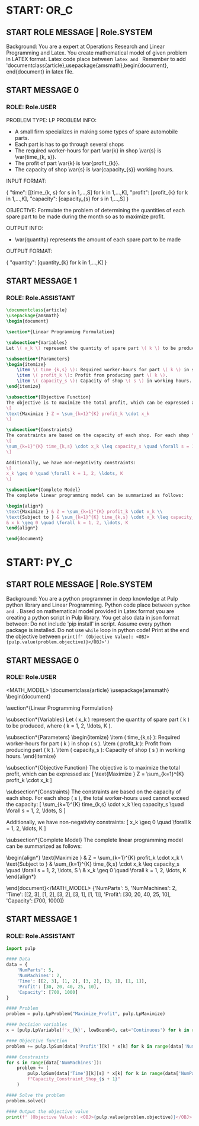# START: OR_C 
## START ROLE MESSAGE | Role.SYSTEM 
Background: You are a expert at Operations Research and Linear Programming and Latex. You create mathematical model of given problem in LATEX format. Latex code place between ```latex and ``` Remember to add 'documentclass{article},usepackage{amsmath},begin{document}, end{document} in latex file. 
## START MESSAGE 0 
### ROLE: Role.USER
<DESCRIPTION>
PROBLEM TYPE: LP
PROBLEM INFO:

- A small firm specializes in making some types of spare automobile parts. 
- Each part is has to go through several shops 
- The required worker-hours for part \var{k} in shop \var{s} is \var{time_{k, s}}.
- The profit of part \var{k} is \var{profit_{k}}.
- The capacity of shop \var{s} is \var{capacity_{s}} working hours.

INPUT FORMAT:

{
	"time": [[time_{k, s} for s in 1,...,S] for k in 1,...,K],
	"profit": [profit_{k} for k in 1,...,K],
	"capacity": [capacity_{s} for s in 1,...,S]
}


OBJECTIVE: Formulate the problem of determining the quantities of each spare part to be made during the month so as to maximize profit.

OUTPUT INFO:

- \var{quantity} represents the amount of each spare part to be made

OUTPUT FORMAT:

{
	"quantity": [quantity_{k} for k in 1,...,K]
}
</DESCRIPTION>


## START MESSAGE 1 
### ROLE: Role.ASSISTANT
```latex
\documentclass{article}
\usepackage{amsmath}
\begin{document}

\section*{Linear Programming Formulation}

\subsection*{Variables}
Let \( x_k \) represent the quantity of spare part \( k \) to be produced, where \( k = 1, 2, \ldots, K \).

\subsection*{Parameters}
\begin{itemize}
    \item \( time_{k,s} \): Required worker-hours for part \( k \) in shop \( s \).
    \item \( profit_k \): Profit from producing part \( k \).
    \item \( capacity_s \): Capacity of shop \( s \) in working hours.
\end{itemize}

\subsection*{Objective Function}
The objective is to maximize the total profit, which can be expressed as:
\[
\text{Maximize } Z = \sum_{k=1}^{K} profit_k \cdot x_k
\]

\subsection*{Constraints}
The constraints are based on the capacity of each shop. For each shop \( s \), the total worker-hours used cannot exceed the capacity:
\[
\sum_{k=1}^{K} time_{k,s} \cdot x_k \leq capacity_s \quad \forall s = 1, 2, \ldots, S
\]

Additionally, we have non-negativity constraints:
\[
x_k \geq 0 \quad \forall k = 1, 2, \ldots, K
\]

\subsection*{Complete Model}
The complete linear programming model can be summarized as follows:

\begin{align*}
\text{Maximize } & Z = \sum_{k=1}^{K} profit_k \cdot x_k \\
\text{Subject to } & \sum_{k=1}^{K} time_{k,s} \cdot x_k \leq capacity_s \quad \forall s = 1, 2, \ldots, S \\
& x_k \geq 0 \quad \forall k = 1, 2, \ldots, K
\end{align*}

\end{document}
```

# START: PY_C 
## START ROLE MESSAGE | Role.SYSTEM 
Background: You are a python programmer in deep knowledge at Pulp python library and Linear Programming. Python code place between ```python and ```. Based on mathematical model provided in Latex format you are creating a python script in Pulp library. You get also data in json format between: <DATA></DATA> Do not include 'pip install' in script. Assume every python package is installed. Do not use `while` loop in python code! Print at the end the objective between <OBJ></OBJ> `print(f' (Objective Value): <OBJ>{pulp.value(problem.objective)}</OBJ>')` 
## START MESSAGE 0 
### ROLE: Role.USER
<MATH_MODEL>
\documentclass{article}
\usepackage{amsmath}
\begin{document}

\section*{Linear Programming Formulation}

\subsection*{Variables}
Let \( x_k \) represent the quantity of spare part \( k \) to be produced, where \( k = 1, 2, \ldots, K \).

\subsection*{Parameters}
\begin{itemize}
    \item \( time_{k,s} \): Required worker-hours for part \( k \) in shop \( s \).
    \item \( profit_k \): Profit from producing part \( k \).
    \item \( capacity_s \): Capacity of shop \( s \) in working hours.
\end{itemize}

\subsection*{Objective Function}
The objective is to maximize the total profit, which can be expressed as:
\[
\text{Maximize } Z = \sum_{k=1}^{K} profit_k \cdot x_k
\]

\subsection*{Constraints}
The constraints are based on the capacity of each shop. For each shop \( s \), the total worker-hours used cannot exceed the capacity:
\[
\sum_{k=1}^{K} time_{k,s} \cdot x_k \leq capacity_s \quad \forall s = 1, 2, \ldots, S
\]

Additionally, we have non-negativity constraints:
\[
x_k \geq 0 \quad \forall k = 1, 2, \ldots, K
\]

\subsection*{Complete Model}
The complete linear programming model can be summarized as follows:

\begin{align*}
\text{Maximize } & Z = \sum_{k=1}^{K} profit_k \cdot x_k \\
\text{Subject to } & \sum_{k=1}^{K} time_{k,s} \cdot x_k \leq capacity_s \quad \forall s = 1, 2, \ldots, S \\
& x_k \geq 0 \quad \forall k = 1, 2, \ldots, K
\end{align*}

\end{document}</MATH_MODEL>
<DATA>
{'NumParts': 5, 'NumMachines': 2, 'Time': [[2, 3], [1, 2], [3, 2], [3, 1], [1, 1]], 'Profit': [30, 20, 40, 25, 10], 'Capacity': [700, 1000]}</DATA>


## START MESSAGE 1 
### ROLE: Role.ASSISTANT
```python
import pulp

#### Data
data = {
    'NumParts': 5,
    'NumMachines': 2,
    'Time': [[2, 3], [1, 2], [3, 2], [3, 1], [1, 1]],
    'Profit': [30, 20, 40, 25, 10],
    'Capacity': [700, 1000]
}

#### Problem
problem = pulp.LpProblem("Maximize_Profit", pulp.LpMaximize)

#### Decision variables
x = [pulp.LpVariable(f'x_{k}', lowBound=0, cat='Continuous') for k in range(data['NumParts'])]

#### Objective function
problem += pulp.lpSum(data['Profit'][k] * x[k] for k in range(data['NumParts'])), "Total_Profit"

#### Constraints
for s in range(data['NumMachines']):
    problem += (
        pulp.lpSum(data['Time'][k][s] * x[k] for k in range(data['NumParts'])) <= data['Capacity'][s],
        f"Capacity_Constraint_Shop_{s + 1}"
    )

#### Solve the problem
problem.solve()

#### Output the objective value
print(f' (Objective Value): <OBJ>{pulp.value(problem.objective)}</OBJ>')
```

